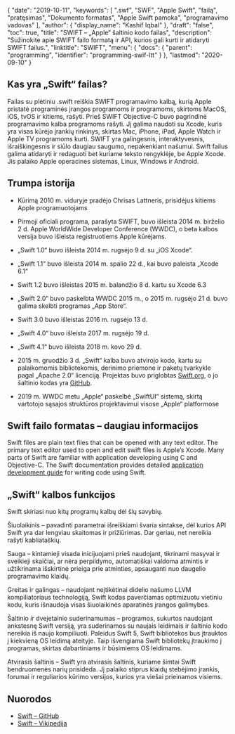 {
  "date": "2019-10-11",
  "keywords": [
".swf",
"SWF",
"Apple Swift",
"failą",
"pratęsimas",
"Dokumento formatas",
"Apple Swift pamoka",
"programavimo vadovas"
],
  "author": {
    "display_name": "Kashif Iqbal"
},
  "draft": "false",
  "toc": true,
  "title": "SWIFT – „Apple“ šaltinio kodo failas",
  "description": "Sužinokite apie SWIFT failo formatą ir API, kurios gali kurti ir atidaryti SWIFT failus.",
  "linktitle": "SWIFT",
  "menu": {
    "docs": {
      "parent": "programming",
      "identifier": "programming-swif-ltt"
}
},
  "lastmod": "2020-09-10"
}

## Kas yra „Swift“ failas?

Failas su plėtiniu .swift reiškia SWIFT programavimo kalbą, kurią Apple pristatė programinės įrangos programoms ir programoms, skirtoms MacOS, iOS, tvOS ir kitiems, rašyti. Prieš SWIFT Objective-C buvo pagrindinė programavimo kalba programoms rašyti. Jį galima naudoti su Xcode, kuris yra visas kūrėjo įrankių rinkinys, skirtas Mac, iPhone, iPad, Apple Watch ir Apple TV programoms kurti. SWIFT yra galingesnis, interaktyvesnis, išraiškingesnis ir siūlo daugiau saugumo, nepakenkiant našumui. Swift failus galima atidaryti ir redaguoti bet kuriame teksto rengyklėje, be Apple Xcode. Jis palaiko Apple operacines sistemas, Linux, Windows ir Android.

## Trumpa istorija

* Kūrimą 2010 m. viduryje pradėjo Chrisas Lattneris, prisidėjus kitiems Apple programuotojams

* Pirmoji oficiali programa, parašyta SWIFT, buvo išleista 2014 m. birželio 2 d. Apple WorldWide Developer Conference (WWDC), o beta kalbos versija buvo išleista registruotiems Apple kūrėjams.

* „Swift 1.0“ buvo išleista 2014 m. rugsėjo 9 d. su „iOS Xcode“.

* „Swift 1.1“ buvo išleista 2014 m. spalio 22 d., kai buvo paleista „Xcode 6.1“

* Swift 1.2 buvo išleistas 2015 m. balandžio 8 d. kartu su Xcode 6.3

* „Swift 2.0“ buvo paskelbta WWDC 2015 m., o 2015 m. rugsėjo 21 d. buvo galima skelbti programas „App Store“.

* Swift 3.0 buvo išleistas 2016 m. rugsėjo 13 d.

* „Swift 4.0“ buvo išleista 2017 m. rugsėjo 19 d.

* „Swift 4.1“ buvo išleista 2018 m. kovo 29 d.

* 2015 m. gruodžio 3 d. „Swift“ kalba buvo atvirojo kodo, kartu su palaikomomis bibliotekomis, derinimo priemone ir paketų tvarkykle pagal „Apache 2.0“ licenciją. Projektas buvo priglobtas [Swift.org](https://swift.org/), o jo šaltinio kodas yra [GitHub](https://github.com/apple/swift).

* 2019 m. WWDC metu „Apple“ paskelbė „SwiftUI“ sistemą, skirtą vartotojo sąsajos struktūros projektavimui visose „Apple“ platformose


## Swift failo formatas – daugiau informacijos

Swift files are plain text files that can be opened with any text editor. The primary text editor used to open and edit swift files is Apple’s Xcode. Many parts of Swift are familiar with application developing using C and Objective-C. The Swift documentation provides detailed [application development guide](https://docs.swift.org/swift-book/documentation/the-swift-programming-language/thebasics/) for writing code using Swift.

## „Swift“ kalbos funkcijos

Swift skiriasi nuo kitų programų kalbų dėl šių savybių.

Šiuolaikinis – pavadinti parametrai išreiškiami švaria sintakse, dėl kurios API Swift yra dar lengviau skaitomas ir prižiūrimas. Dar geriau, net nereikia rašyti kabliataškių.

Sauga – kintamieji visada inicijuojami prieš naudojant, tikrinami masyvai ir sveikieji skaičiai, ar nėra perpildymo, automatiškai valdoma atmintis ir užtikrinama išskirtinė prieiga prie atminties, apsauganti nuo daugelio programavimo klaidų.

Greitas ir galingas – naudojant neįtikėtinai didelio našumo LLVM kompiliatoriaus technologiją, Swift kodas paverčiamas optimizuotu vietiniu kodu, kuris išnaudoja visas šiuolaikinės aparatinės įrangos galimybes.

Šaltinio ir dvejetainio suderinamumas – programos, sukurtos naudojant ankstesnę Swift versiją, yra suderinamos su naujais leidimais ir šaltinio kodo nereikia iš naujo kompiliuoti. Paleidus Swift 5, Swift bibliotekos bus įtrauktos į kiekvieną OS leidimą ateityje. Taip išvengiama Swift bibliotekų įtraukimo į programas, skirtas dabartiniams ir būsimiems OS leidimams.

Atvirasis šaltinis – Swift yra atvirasis šaltinis, kuriame šimtai Swift bendruomenės narių prisideda. Jį palaiko stiprus klaidų stebėjimo įrankis, forumai ir reguliarios kūrimo versijos, kurios yra viešai prieinamos visiems.

## Nuorodos
 * [Swift – GitHub](https://github.com/apple/swift)
 * [Swift – Vikipedija](https://en.wikipedia.org/wiki/Swift_(programming_language))

